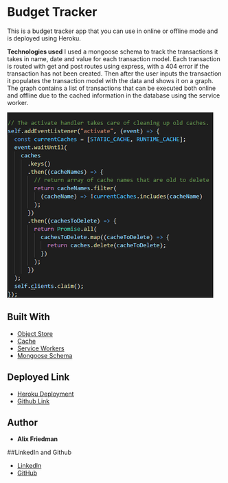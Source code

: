 # Budget Tracker
This is a budget tracker app that you can use in online or offline mode and is deployed using Heroku.

**Technologies used**
I used a mongoose schema to track the transactions it takes in name, date and value for each transaction model.  Each transaction is routed with get and post routes using express, with a 404 error if the transaction has not been created. Then after the user inputs the transaction it populates the transaction model with the data and shows it on a graph. 
The graph contains a list of transactions that can be executed both online and offline due to the cached information in the database using the service worker. 


![Code Snippet](snip.png)



## Built With

* [Object Store](https://developer.mozilla.org/en-US/docs/Web/API/IDBObjectStore/add)
* [Cache](https://developer.mozilla.org/en-US/docs/Web/API/Cache)
* [Service Workers](https://developer.mozilla.org/en-US/docs/Web/API/ServiceWorker)
* [Mongoose Schema](https://mongoosejs.com/docs/guide.html)


## Deployed Link

* [Heroku Deployment](https://git.heroku.com/budgettrackscool.git)
* [Github Link](https://github.com/Alix1713/budget)

## Author
* **Alix Friedman** 


##LinkedIn and Github

- [LinkedIn](https://www.linkedin.com/in/alix1713/)
- [GitHub](https://github.com/Alix1713)
